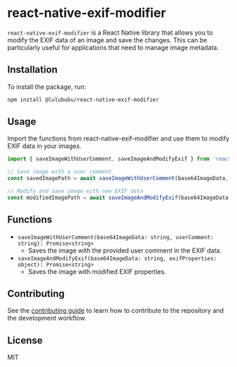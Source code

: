 # react-native-exif-modifier

`react-native-exif-modifier` is a React Native library that allows you to modify the EXIF data of an image and save the
changes. This can be particularly useful for applications that need to manage image metadata.

## Installation

To install the package, run:

```sh
npm install @lulububu/react-native-exif-modifier
```

## Usage

Import the functions from react-native-exif-modifier and use them to modify EXIF data in your images.

```js
import { saveImageWithUserComment, saveImageAndModifyExif } from 'react-native-exif-modifier';

// Save image with a user comment
const savedImagePath = await saveImageWithUserComment(base64ImageData, 'Your comment here');

// Modify and save image with new EXIF data
const modifiedImagePath = await saveImageAndModifyExif(base64ImageData, { /* EXIF properties */ });
```

## Functions

* `saveImageWithUserComment(base64ImageData: string, userComment: string): Promise<string>`
  * Saves the image with the provided user comment in the EXIF data.
* `saveImageAndModifyExif(base64ImageData: string, exifProperties: object): Promise<string>`
  * Saves the image with modified EXIF properties.

## Contributing

See the [contributing guide](CONTRIBUTING.md) to learn how to contribute to the repository and the development workflow.

## License

MIT
